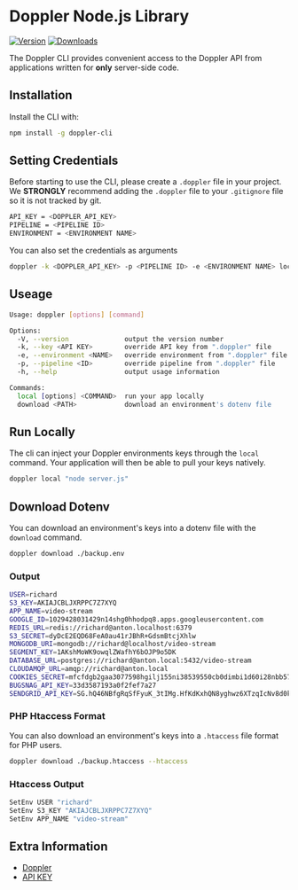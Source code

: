 # Doppler Node.js Library

[![Version](https://img.shields.io/npm/v/doppler-cli.svg)](https://www.npmjs.org/package/doppler-cli)
[![Downloads](https://img.shields.io/npm/dm/doppler-cli.svg)](https://www.npmjs.com/package/doppler-cli)

The Doppler CLI provides convenient access to the Doppler API from
applications written for **only** server-side code.

## Installation

Install the CLI with:

``` bash
npm install -g doppler-cli
```

## Setting Credentials

Before starting to use the CLI, please create a `.doppler` file in your project. We **STRONGLY** recommend
adding the `.doppler` file to your `.gitignore` file so it is not tracked by git. 

``` bash
API_KEY = <DOPPLER_API_KEY>
PIPELINE = <PIPELINE ID>
ENVIRONMENT = <ENVIRONMENT NAME>
```

You can also set the credentials as arguments

``` bash
doppler -k <DOPPLER_API_KEY> -p <PIPELINE ID> -e <ENVIRONMENT NAME> local "node server.js"
```


## Useage

``` bash
Usage: doppler [options] [command]

Options:
  -V, --version              output the version number
  -k, --key <API KEY>        override API key from ".doppler" file
  -e, --environment <NAME>   override environment from ".doppler" file
  -p, --pipeline <ID>        override pipeline from ".doppler" file
  -h, --help                 output usage information

Commands:
  local [options] <COMMAND>  run your app locally
  download <PATH>            download an environment's dotenv file
```


## Run Locally

The cli can inject your Doppler environments keys through the `local` command. Your
application will then be able to pull your keys natively.


``` bash
doppler local "node server.js"
``` 


## Download Dotenv

You can download an environment's keys into a dotenv file with the `download` command.


``` bash
doppler download ./backup.env
``` 


### Output

``` bash
USER=richard
S3_KEY=AKIAJCBLJXRPPC7Z7XYQ
APP_NAME=video-stream
GOOGLE_ID=1029428031429n14shg0hhodpq8.apps.googleusercontent.com
REDIS_URL=redis://richard@anton.localhost:6379
S3_SECRET=dyDcE2EQD68FeA0au41rJBhR+GdsmBtcjXhlw
MONGODB_URI=mongodb://richard@localhost/video-stream
SEGMENT_KEY=1AKshMoWK9owqlZWafhY6bOJP9o5DK
DATABASE_URL=postgres://richard@anton.local:5432/video-stream
CLOUDAMQP_URL=amqp://richard@anton.local
COOKIES_SECRET=mfcfdgb2gaa3077598hgilj155ni38539550cb0dimbi1d60i28nbb579ci7if495c3bejbek8i1ab
BUGSNAG_API_KEY=33d3587193a0f2fef7a27
SENDGRID_API_KEY=SG.hQ46NBfgRqSfFyuK_3tIMg.HfKdKxhQN8yghwz6XTzqIcNv8d0kMWlmbkkFJA
```


### PHP Htaccess Format

You can also download an environment's keys into a `.htaccess` file format for PHP users.


``` bash
doppler download ./backup.htaccess --htaccess
```

### Htaccess Output

``` bash
SetEnv USER "richard"
SetEnv S3_KEY "AKIAJCBLJXRPPC7Z7XYQ"
SetEnv APP_NAME "video-stream"
``` 


## Extra Information

- [Doppler](https://doppler.market)
- [API KEY](https://doppler.market/workplace/api_key)
